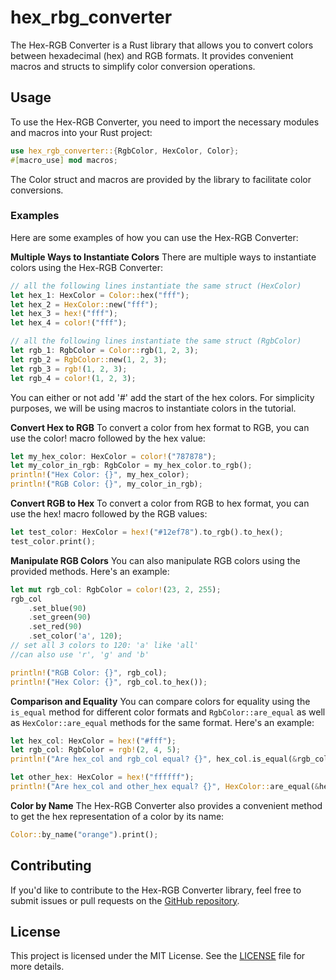 # hex_rbg_converter

The Hex-RGB Converter is a Rust library that allows you to convert colors between hexadecimal (hex) and RGB formats. It provides convenient macros and structs to simplify color conversion operations.

## Usage

To use the Hex-RGB Converter, you need to import the necessary modules and macros into your Rust project:

```rust
use hex_rgb_converter::{RgbColor, HexColor, Color};
#[macro_use] mod macros;
```

The Color struct and macros are provided by the library to facilitate color conversions.

### Examples

Here are some examples of how you can use the Hex-RGB Converter:

**Multiple Ways to Instantiate Colors**
There are multiple ways to instantiate colors using the Hex-RGB Converter:

```rust
// all the following lines instantiate the same struct (HexColor)
let hex_1: HexColor = Color::hex("fff");
let hex_2 = HexColor::new("fff");
let hex_3 = hex!("fff");
let hex_4 = color!("fff");

// all the following lines instantiate the same struct (RgbColor)
let rgb_1: RgbColor = Color::rgb(1, 2, 3);
let rgb_2 = RgbColor::new(1, 2, 3);
let rgb_3 = rgb!(1, 2, 3);
let rgb_4 = color!(1, 2, 3);
```

You can either or not add '#' add the start of the hex colors.
For simplicity purposes, we will be using macros to instantiate colors in the tutorial.

**Convert Hex to RGB**
To convert a color from hex format to RGB, you can use the color! macro followed by the hex value:

```rust
let my_hex_color: HexColor = color!("787878");
let my_color_in_rgb: RgbColor = my_hex_color.to_rgb();
println!("Hex Color: {}", my_hex_color);
println!("RGB Color: {}", my_color_in_rgb);
```

**Convert RGB to Hex**
To convert a color from RGB to hex format, you can use the hex! macro followed by the RGB values:

```rust
let test_color: HexColor = hex!("#12ef78").to_rgb().to_hex();
test_color.print();
```

**Manipulate RGB Colors**
You can also manipulate RGB colors using the provided methods. Here's an example:

```rust
let mut rgb_col: RgbColor = color!(23, 2, 255);
rgb_col
    .set_blue(90)
    .set_green(90)
    .set_red(90)
    .set_color('a', 120);
// set all 3 colors to 120: 'a' like 'all'
//can also use 'r', 'g' and 'b'

println!("RGB Color: {}", rgb_col);
println!("Hex Color: {}", rgb_col.to_hex());
```

**Comparison and Equality**
You can compare colors for equality using the `is_equal` method for different color formats and `RgbColor::are_equal` as well as `HexColor::are_equal` methods for the same format. Here's an example:

```rust
let hex_col: HexColor = hex!("#fff");
let rgb_col: RgbColor = rgb!(2, 4, 5);
println!("Are hex_col and rgb_col equal? {}", hex_col.is_equal(&rgb_col)); // false here

let other_hex: HexColor = hex!("ffffff");
println!("Are hex_col and other_hex equal? {}", HexColor::are_equal(&hex_col, &other_hex)); // true here
```

**Color by Name**
The Hex-RGB Converter also provides a convenient method to get the hex representation of a color by its name:

```rust
Color::by_name("orange").print();
```

## Contributing

If you'd like to contribute to the Hex-RGB Converter library, feel free to submit issues or pull requests on the [GitHub repository](https://github.com/DevYatsu/hex_rgb_converter).

## License

This project is licensed under the MIT License. See the [LICENSE](./LICENSE) file for more details.
